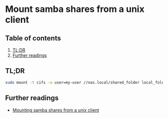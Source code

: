 # Mount samba shares from a unix client

## Table of contents <!-- omit in toc -->

1. [TL;DR](#tldr)
1. [Further readings](#further-readings)

## TL;DR

```sh
sudo mount -t cifs -o user=my-user //nas.local/shared_folder local_folder
```

## Further readings

- [Mounting samba shares from a unix client]

<!--
  References
  -->

<!-- Upstream -->
[mounting samba shares from a unix client]: https://wiki.samba.org/index.php/Mounting_samba_shares_from_a_unix_client

